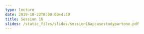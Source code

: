 ```yaml
---
type: lecture
date: 2019-10-22T8:00:00+4:30
title: Session 16
slides: /static_files/slides/session16apcasestudypartone.pdf
---
```

